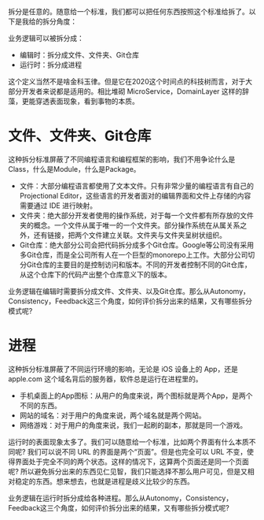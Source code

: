 拆分是任意的。随意给一个标准，我们都可以把任何东西按照这个标准给拆了。以下是我给的拆分角度：

业务逻辑可以被拆分成：

* 编辑时：拆分成文件、文件夹、Git仓库
* 运行时：拆分成进程

这个定义当然不是啥金科玉律。但是它在2020这个时间点的科技树而言，对于大部分开发者来说都是适用的。相比堆砌 MicroService，DomainLayer 这样的辞藻，更能穿透表面现象，看到事物的本质。

# 文件、文件夹、Git仓库

这种拆分标准屏蔽了不同编程语言和编程框架的影响，我们不用争论什么是Class，什么是Module，什么是Package。

* 文件：大部分编程语言都使用了文本文件。只有非常少量的编程语言有自己的 Projectional Editor，这些语言的开发者面对的编辑界面和文件上存储的内容需要通过 IDE 进行映射。
* 文件夹：绝大部分开发者使用的操作系统，对于每一个文件都有所存放的文件夹的概念。一个文件从属于唯一的一个文件夹。部分操作系统在从属关系之外，还有链接，把两个文件建立关联。文件夹与文件夹呈树状组织。
* Git仓库：绝大部分公司会把代码拆分成多个Git仓库。Google等公司没有采用多Git仓库，而是全公司所有人在一个巨型的monorepo上工作。大部分公司切分Git仓库的主要目的是控制访问和版本。不同的开发者控制不同的Git仓库，从这个仓库下的代码产出整个仓库意义下的版本。

业务逻辑在编辑时需要拆分成文件、文件夹、以及Git仓库。那么从Autonomy，Consistency，Feedback这三个角度，如何评价拆分出来的结果，又有哪些拆分模式呢?

# 进程

这种拆分标准屏蔽了不同运行环境的影响，无论是 iOS 设备上的 App，还是 apple.com 这个域名背后的服务器，软件总是运行在进程里的。

* 手机桌面上的App图标：从用户的角度来说，两个图标就是两个App，是两个不同的东西。
* 网站的域名：对于用户的角度来说，两个域名就是两个网站。
* 网络游戏：对于用户的角度来说，我们一起刷的副本，那就是同一个游戏。

运行时的表面现象太多了。我们可以随意给一个标准，比如两个界面有什么本质不同呢? 我们可以说不同 URL 的界面是两个“页面”。但是也完全可以 URL 不变，使得界面处于完全不同的两个状态。这样的情况下，这算两个页面还是同一个页面呢? 所以避免拆分出来的东西见仁见智，我们只能选择不那么用户可见，但是又相对稳定的东西。想来想去，也就是进程是歧义比较少的东西。

业务逻辑在运行时拆分成给各种进程。那么从Autonomy，Consistency，Feedback这三个角度，如何评价拆分出来的结果，又有哪些拆分模式呢?
